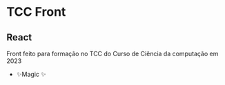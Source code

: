 # TCC Front
## React

Front feito para formação no TCC do Curso de Ciência da computação em 2023
- ✨Magic ✨
